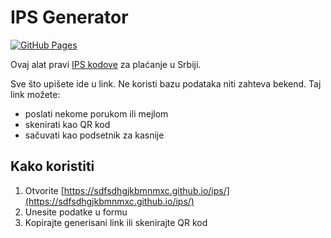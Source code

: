 # IPS Generator
[![GitHub Pages](https://github.com/sdfsdhgjkbmnmxc/ips/actions/workflows/static.yml/badge.svg)](https://github.com/sdfsdhgjkbmnmxc/ips/actions/workflows/static.yml)

Ovaj alat pravi [IPS kodove](https://ips.nbs.rs/en) za plaćanje u Srbiji.

Sve što upišete ide u link. Ne koristi bazu podataka niti zahteva bekend. Taj link možete:
* poslati nekome porukom ili mejlom  
* skenirati kao QR kod  
* sačuvati kao podsetnik za kasnije

## Kako koristiti
1. Otvorite [https://sdfsdhgjkbmnmxc.github.io/ips/](https://sdfsdhgjkbmnmxc.github.io/ips/)
2. Unesite podatke u formu
3. Kopirajte generisani link ili skenirajte QR kod
